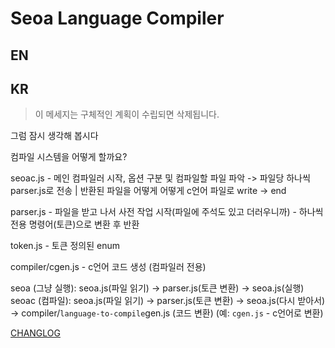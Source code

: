# Seoa Language Compiler

## EN

## KR

> 이 메세지는 구체적인 계획이 수립되면 삭제됩니다.

그럼 잠시 생각해 봅시다

컴파일 시스템을 어떻게 할까요?

seoac.js - 메인 컴파일러 시작, 옵션 구분 및 컴파일할 파일 파악 -> 파일당 하나씩 parser.js로 전송 | 반환된 파일을 어떻게 어떻게 c언어 파일로 write -> end

parser.js - 파일을 받고 나서 사전 작업 시작(파일에 주석도 있고 더러우니까) - 하나씩 전용 명령어(토큰)으로 변환 후 반환

token.js - 토큰 정의된 enum

compiler/cgen.js - c언어 코드 생성 (컴파일러 전용)

seoa (그냥 실행): seoa.js(파일 읽기) -> parser.js(토큰 변환) -> seoa.js(실행)
seoac (컴파일): seoa.js(파일 읽기) -> parser.js(토큰 변환) -> seoa.js(다시 받아서) -> compiler/`language-to-compile`gen.js (코드 변환) (예: `cgen.js` - c언어로 변환)


[CHANGLOG](./CHANGLOG.md)